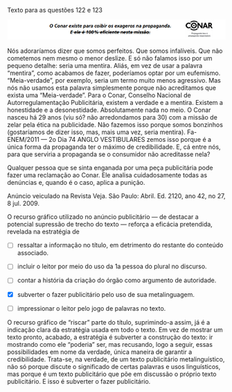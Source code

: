 

Texto para as questões 122 e 123

![](68d6d4f2-5f97-1fe7-518f-f63b885b5d49.png)

Nós adoraríamos dizer que somos perfeitos. Que somos infalíveis. Que não cometemos nem mesmo o menor deslize. E só não falamos isso por um pequeno detalhe: seria uma mentira. Aliás, em vez de usar a palavra “mentira”, como acabamos de fazer, poderíamos optar por um eufemismo. “Meia-verdade”, por exemplo, seria um termo muito menos agressivo. Mas nós não usamos esta palavra simplesmente porque não acreditamos que exista uma “Meia-verdade”. Para o Conar, Conselho Nacional de Autorregulamentação Publicitária, existem a verdade e a mentira. Existem a honestidade e a desonestidade. Absolutamente nada no meio. O Conar nasceu há 29 anos (viu só? não arredondamos para 30) com a missão de zelar pela ética na publicidade. Não fazemos isso porque somos bonzinhos (gostaríamos de dizer isso, mas, mais uma vez, seria mentira). Fa- ENEM/2011 — 2o Dia 74 ANGLO VESTIBULARES zemos isso porque é a única forma da propaganda ter o máximo de credibilidade. E, cá entre nós, para que serviria a propaganda se o consumidor não acreditasse nela?

Qualquer pessoa que se sinta enganada por uma peça publicitária pode fazer uma reclamação ao Conar. Ele analisa cuidadosamente todas as denúncias e, quando é o caso, aplica a punição.

Anúncio veiculado na Revista Veja. São Paulo: Abril. Ed. 2120, ano 42, no 27, 8 jul. 2009.

O recurso gráfico utilizado no anúncio publicitário — de destacar a potencial supressão de trecho do texto — reforça a eficácia pretendida, revelada na estratégia de



- [ ] ressaltar a informação no título, em detrimento do restante do conteúdo associado.
- [ ] incluir o leitor por meio do uso da 1a pessoa do plural no discurso.
- [ ] contar a história da criação do órgão como argumento de autoridade.
- [x] subverter o fazer publicitário pelo uso de sua metalinguagem.
- [ ] impressionar o leitor pelo jogo de palavras no texto.


O recurso gráfico de “riscar” parte do título, suprimindo-a assim, já é a indicação clara da estratégia usada em todo o texto. Em vez de mostrar um texto pronto, acabado, a estratégia é subverter a construção do texto: ir mostrando como ele “poderia” ser, mas recusando, logo a seguir, essas possibilidades em nome da verdade, única maneira de garantir a credibilidade. Trata-se, na verdade, de um texto publicitário metalinguístico, não só porque discute o significado de certas palavras e usos linguísticos, mas porque é um texto publicitário que põe em discussão o próprio texto publicitário. E isso é subverter o fazer publicitário.

        